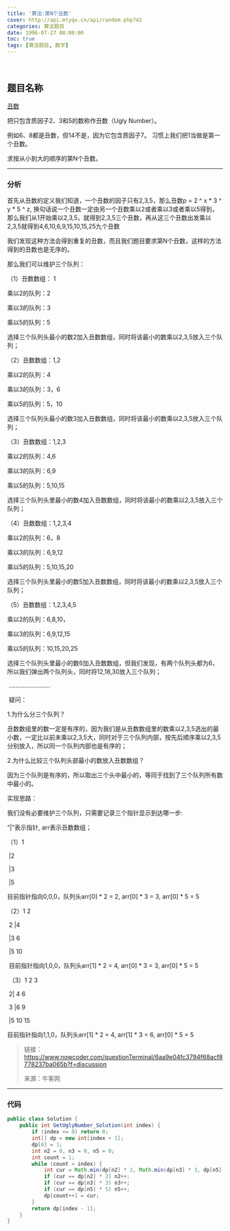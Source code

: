 ```yaml
---
title: '算法:第N个丑数'
cover: http://api.mtyqx.cn/api/random.php?42
categories: 算法题目
date: 1996-07-27 08:00:00
toc: true
tags: [算法题目, 数学]
---
```


<br/>

<!--more-->

## 题目名称

[丑数](https://www.nowcoder.com/practice/6aa9e04fc3794f68acf8778237ba065b?tpId=13&tqId=11186&tPage=2&rp=1&ru=%2Fta%2Fcoding-interviews&qru=%2Fta%2Fcoding-interviews%2Fquestion-ranking)

把只包含质因子2、3和5的数称作丑数（Ugly Number）。

例如6、8都是丑数，但14不是，因为它包含质因子7。 习惯上我们把1当做是第一个丑数。

求按从小到大的顺序的第N个丑数。

****

### 分析

首先从丑数的定义我们知道，一个丑数的因子只有2,3,5，那么丑数p = 2 ^ x \* 3 ^ y \* 5 ^ z, 换句话说一个丑数一定由另一个丑数乘以2或者乘以3或者乘以5得到，那么我们从1开始乘以2,3,5，就得到2,3,5三个丑数，再从这三个丑数出发乘以2,3,5就得到4,6,10,6,9,15,10,15,25九个丑数

我们发现这种方法会得到重复的丑数，而且我们题目要求第N个丑数，这样的方法得到的丑数也是无序的。

那么我们可以维护三个队列：  

（1）丑数数组： 1  

乘以2的队列：2  

乘以3的队列：3  

乘以5的队列：5  

选择三个队列头最小的数2加入丑数数组，同时将该最小的数乘以2,3,5放入三个队列；  

（2）丑数数组：1,2

乘以2的队列：4   

乘以3的队列：3，6

乘以5的队列：5，10

选择三个队列头最小的数3加入丑数数组，同时将该最小的数乘以2,3,5放入三个队列；   

（3）丑数数组：1,2,3   

乘以2的队列：4,6   

乘以3的队列：6,9   

乘以5的队列：5,10,15   

选择三个队列头里最小的数4加入丑数数组，同时将该最小的数乘以2,3,5放入三个队列；   

（4）丑数数组：1,2,3,4   

乘以2的队列：6，8   

乘以3的队列：6,9,12   

乘以5的队列：5,10,15,20   

选择三个队列头里最小的数5加入丑数数组，同时将该最小的数乘以2,3,5放入三个队列；   

（5）丑数数组：1,2,3,4,5   

乘以2的队列：6,8,10，   

乘以3的队列：6,9,12,15   

乘以5的队列：10,15,20,25   

选择三个队列头里最小的数6加入丑数数组，但我们发现，有两个队列头都为6，所以我们弹出两个队列头，同时将12,18,30放入三个队列；   

​    ……………………   

​    疑问：   

1.为什么分三个队列？   

丑数数组里的数一定是有序的，因为我们是从丑数数组里的数乘以2,3,5选出的最小数，一定比以前未乘以2,3,5大，同时对于三个队列内部，按先后顺序乘以2,3,5分别放入，所以同一个队列内部也是有序的；   

2.为什么比较三个队列头部最小的数放入丑数数组？   

因为三个队列是有序的，所以取出三个头中最小的，等同于找到了三个队列所有数中最小的。   

实现思路：   

我们没有必要维护三个队列，只需要记录三个指针显示到达哪一步:

“|”表示指针, arr表示丑数数组；

（1）1   

​    |2   

​    |3   

​    |5   

目前指针指向0,0,0，队列头arr[0] \* 2 = 2, arr[0] \* 3 = 3, arr[0] \* 5 = 5   

（2）1 2   

​    2 |4   

​    |3 6   

​    |5 10   

​    目前指针指向1,0,0，队列头arr[1] \* 2 = 4, arr[0] \* 3 = 3, arr[0] \* 5 = 5   

​    （3）1 2 3   

​    2| 4 6   

​    3 |6 9    

​    |5 10 15   

   目前指针指向1,1,0，队列头arr[1] \* 2 = 4, arr[1] \* 3 = 6, arr[0] \* 5 = 5

>   链接：https://www.nowcoder.com/questionTerminal/6aa9e04fc3794f68acf8778237ba065b?f=discussion
>
>   来源：牛客网

****

### 代码

```java
public class Solution {
    public int GetUglyNumber_Solution(int index) {
        if (index <= 0) return 0;
        int[] dp = new int[index + 1];
        dp[0] = 1;
        int n2 = 0, n3 = 0, n5 = 0;
        int count = 1;
        while (count < index) {
            int cur = Math.min(dp[n2] * 2, Math.min(dp[n3] * 3, dp[n5] * 5));
            if (cur == dp[n2] * 2) n2++;
            if (cur == dp[n3] * 3) n3++;
            if (cur == dp[n5] * 5) n5++;
            dp[count++] = cur;
        }
        return dp[index - 1];
    }
}
```


